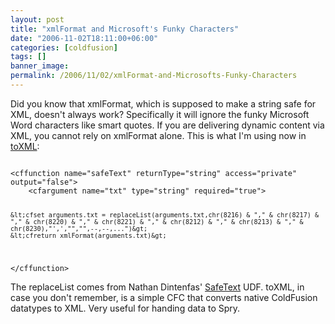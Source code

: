 ```yaml
---
layout: post
title: "xmlFormat and Microsoft's Funky Characters"
date: "2006-11-02T18:11:00+06:00"
categories: [coldfusion]
tags: []
banner_image: 
permalink: /2006/11/02/xmlFormat-and-Microsofts-Funky-Characters
---
```


Did you know that xmlFormat, which is supposed to make a string safe for XML, doesn't always work? Specifically it will ignore the funky Microsoft Word characters like smart quotes. If you are delivering dynamic content via XML, you cannot rely on xmlFormat alone. This is what I'm using now in <a href="http://ray.camdenfamily.com/projects/toxml">toXML</a>:

<code>
&lt;cffunction name="safeText" returnType="string" access="private" output="false"&gt;
	&lt;cfargument name="txt" type="string" required="true"&gt;

	&lt;cfset arguments.txt = replaceList(arguments.txt,chr(8216) & "," & chr(8217) & "," & chr(8220) & "," & chr(8221) & "," & chr(8212) & "," & chr(8213) & "," & chr(8230),"',',"","",--,--,...")&gt;
	&lt;cfreturn xmlFormat(arguments.txt)&gt;
&lt;/cffunction&gt;
</code>

The replaceList comes from Nathan Dintenfas' <a href="http://www.cflib.org/udf.cfm/safetext">SafeText</a> UDF. toXML, in case you don't remember, is a simple CFC that converts native ColdFusion datatypes to XML. Very useful for handing data to Spry.